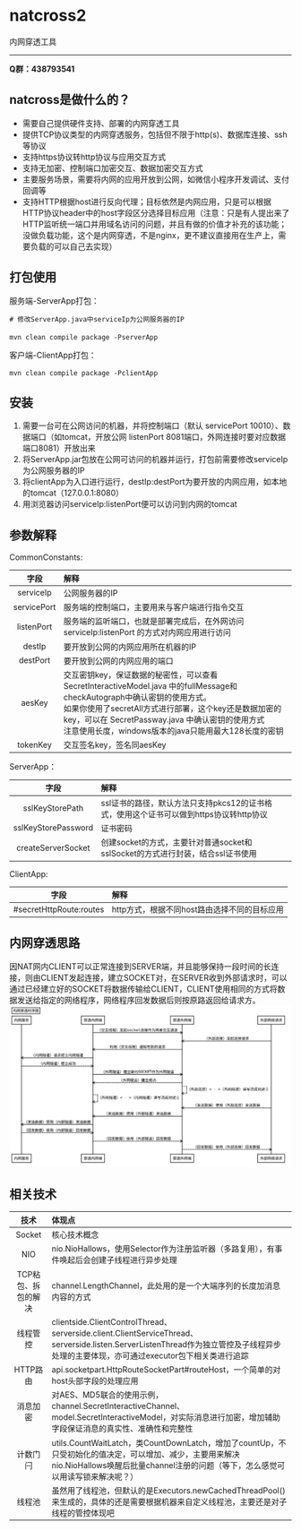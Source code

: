 # natcross2
内网穿透工具

*********************

**Q群：438793541**

## natcross是做什么的？
- 需要自己提供硬件支持、部署的内网穿透工具
- 提供TCP协议类型的内网穿透服务，包括但不限于http(s)、数据库连接、ssh等协议
- 支持https协议转http协议与应用交互方式
- 支持无加密、控制端口加密交互、数据加密交互方式
- 主要服务场景，需要将内网的应用开放到公网，如微信小程序开发调试、支付回调等
- 支持HTTP根据host进行反向代理；目标依然是内网应用，只是可以根据HTTP协议header中的host字段区分选择目标应用（注意：只是有人提出来了HTTP监听统一端口并用域名访问的问题，并且有做的价值才补充的该功能；没做负载功能，这个是内网穿透，不是nginx，更不建议直接用在生产上，需要负载的可以自己去实现）

## 打包使用

服务端-ServerApp打包：

```shell
# 修改ServerApp.java中serviceIp为公网服务器的IP

mvn clean compile package -PserverApp
```

客户端-ClientApp打包：

```shell
mvn clean compile package -PclientApp
```

## 安装
1. 需要一台可在公网访问的机器，并将控制端口（默认 servicePort 10010）、数据端口（如tomcat，开放公网 listenPort 8081端口，外网连接时要对应数据端口8081）开放出来
2. 将ServerApp.jar包放在公网可访问的机器并运行，打包前需要修改serviceIp为公网服务器的IP
3. 将clientApp为入口进行运行，destIp:destPort为要开放的内网应用，如本地的tomcat（127.0.0.1:8080）
4. 用浏览器访问serviceIp:listenPort便可以访问到内网的tomcat

## 参数解释
CommonConstants:

|字段|解释|
|:-:|:-|
|serviceIp|公网服务器的IP|
|servicePort|服务端的控制端口，主要用来与客户端进行指令交互|
|listenPort|服务端的监听端口，也就是部署完成后，在外网访问 serviceIp:listenPort 的方式对内网应用进行访问|
|destIp|要开放到公网的内网应用所在机器的IP|
|destPort|要开放到公网的内网应用的端口|
|aesKey|交互密钥key，保证数据的秘密性，可以查看 SecretInteractiveModel.java 中的fullMessage和checkAutograph中确认密钥的使用方式。<br>如果你使用了secretAll方式进行部署，这个key还是数据加密的key，可以在 SecretPassway.java 中确认密钥的使用方式<br>注意使用长度，windows版本的java只能用最大128长度的密钥|
|tokenKey|交互签名key，签名同aesKey|

ServerApp：

|字段|解释|
|:-:|:-|
|sslKeyStorePath|ssl证书的路径，默认方法只支持pkcs12的证书格式，使用这个证书可以做到https协议转http协议|
|sslKeyStorePassword|证书密码|
|createServerSocket|创建socket的方式，主要针对普通socket和sslSocket的方式进行封装，结合ssl证书使用|

ClientApp:

|字段|解释|
|:-:|:-|
|#secretHttpRoute:routes|http方式，根据不同host路由选择不同的目标应用|

## 内网穿透思路

因NAT网内CLIENT可以正常连接到SERVER端，并且能够保持一段时间的长连接，则由CLIENT发起连接，建立SOCKET对，在SERVER收到外部请求时，可以通过已经建立好的SOCKET将数据传输给CLIENT，CLIENT使用相同的方式将数据发送给指定的网络程序，网络程序回发数据后则按原路返回给请求方。
![时序图](./doc/sequence.svg)

## 相关技术

|技术|体现点|
|:-:|:-|
|Socket|核心技术概念|
|NIO|nio.NioHallows，使用Selector作为注册监听器（多路复用），有事件唤起后会创建子线程进行异步处理|
|TCP粘包、拆包的解决|channel.LengthChannel，此处用的是一个大端序列的长度加消息内容的方式|
|线程管控|clientside.ClientControlThread、serverside.client.ClientServiceThread、serverside.listen.ServerListenThread作为独立管控及子线程异步处理的主要体现，亦可通过executor包下相关类进行追踪|
|HTTP路由|api.socketpart.HttpRouteSocketPart#routeHost，一个简单的对host头部字段的处理应用|
|消息加密|对AES、MD5联合的使用示例，channel.SecretInteractiveChannel、model.SecretInteractiveModel，对实际消息进行加密，增加辅助字段保证消息的真实性、准确性和完整性|
|计数门闩|utils.CountWaitLatch，类CountDownLatch，增加了countUp，不只受初始化的值决定，可以增加、减少，主要用来解决nio.NioHallows唤醒后批量channel注册的问题（等下，怎么感觉可以用读写锁来解决呢？）|
|线程池|虽然用了线程池，但默认的是Executors.newCachedThreadPool()来生成的，具体的还是需要根据机器来自定义线程池，主要还是对子线程的管控体现吧|
